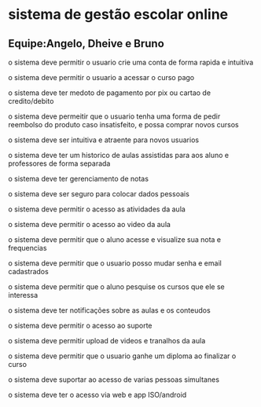
# sistema de gestão escolar online

## Equipe:Angelo, Dheive e Bruno


o sistema deve permitir o usuario crie uma conta de forma rapida e intuitiva

o sistema deve permitir o usuario a acessar o curso pago

o sistema deve ter medoto de pagamento por pix ou cartao de credito/debito

o sistema deve permeitir que o usuario tenha uma forma de pedir reembolso do produto caso insatisfeito, e possa comprar novos cursos

o sistema deve ser intuitiva e atraente para novos usuarios

o sistema deve ter um historico de aulas assistidas para aos aluno e professores de forma separada

o sistema deve ter gerenciamento de notas 

o sistema deve ser seguro para colocar dados pessoais

o sistema deve permitir o acesso as atividades da aula

o sistema deve permitir o acesso ao video da aula

o sistema deve permitir que o aluno acesse e visualize sua nota e frequencias

o sistema deve permitir que o usuario posso mudar senha e email cadastrados

o sistema deve permitir que o aluno pesquise os cursos que ele se interessa

o sistema deve ter notificações sobre as aulas e os conteudos 

o sistema deve permitir o acesso ao suporte

o sistema deve permitir upload de videos e tranalhos da aula

o sistema deve permitir que o usuario ganhe um diploma ao finalizar o curso

o sistema deve suportar ao acesso de varias pessoas simultanes

o sistema deve ter o acesso via web e app ISO/android
